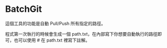 # BatchGit

這個工具的功能是自動 Pull/Push 所有指定的路徑。

程式第一次執行的時候會生成一個 path.txt，在內部寫下你想要自動執行的路徑即可，也可以使用 # 在 path.txt 裡寫下註解。
